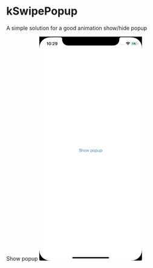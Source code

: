 # kSwipePopup
A simple solution for a good animation show/hide popup

Show popup
![](presentPopup.gif)
